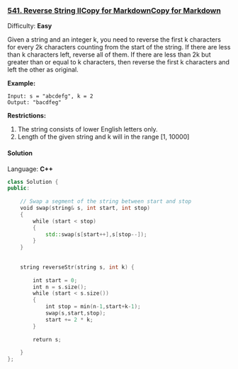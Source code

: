 ### [541\. Reverse String IICopy for MarkdownCopy for Markdown](https://leetcode.com/problems/reverse-string-ii/)

Difficulty: **Easy**

Given a string and an integer k, you need to reverse the first k characters for every 2k characters counting from the start of the string. If there are less than k characters left, reverse all of them. If there are less than 2k but greater than or equal to k characters, then reverse the first k characters and left the other as original.

**Example:**

```
Input: s = "abcdefg", k = 2
Output: "bacdfeg"
```

**Restrictions:**

1.  The string consists of lower English letters only.
2.  Length of the given string and k will in the range [1, 10000]


#### Solution

Language: **C++**

```c++
class Solution {
public:
    
    // Swap a segment of the string between start and stop
    void swap(string& s, int start, int stop)
    {
        while (start < stop)
        {
            std::swap(s[start++],s[stop--]);
        }
    }
    
    
    string reverseStr(string s, int k) {
        
        int start = 0;
        int n = s.size();
        while (start < s.size())
        {
            int stop = min(n-1,start+k-1);
            swap(s,start,stop);
            start += 2 * k;
        }
        
        return s;
        
    }
};
```
